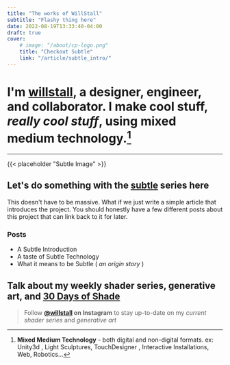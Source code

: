 ```yaml
---
title: "The works of WillStall"
subtitle: "Flashy thing here"
date: 2022-08-19T13:33:40-04:00
draft: true
cover:
    # image: "/about/cp-logo.png"
    title: "Checkout Subtle"
    link: "/article/subtle_intro/"
---
```


# I'm [willstall](http://instagram.com/willstall), a **designer, engineer, and collaborator.** I make cool stuff, *really cool stuff*, using mixed medium technology.[^1]
[^1]: **Mixed Medium Technology** - both digital and non-digital formats. ex: Unity3d , Light Sculptures, TouchDesigner , Interactive Installations, Web, Robotics...

______________________________

{{< placeholder "Subtle Image" >}}

## Let's do something with the **[subtle](/article/subtle_intro/)** series here
This doesn't have to be massive. What if we just write a simple article that introduces the project. You should honestly have a few different posts about this project that can link back to it for later.

### Posts
- A Subtle Introduction
- A taste of Subtle Technology
- What it means to be Subtle ( *an origin story* )

## Talk about my weekly shader series, generative art, and [30 Days of Shade]()
> Follow **[@willstall](http://instagram.com/willstall) on Instagram** to stay up-to-date on my *current shader series* and *generative art*